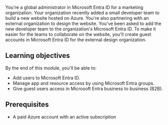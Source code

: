 You're a global administrator in Microsoft Entra ID for a marketing organization. Your organization recently added a small developer team to build a new website hosted on Azure. You're also partnering with an external organization to design the website. You've been asked to add the new developer team to the organization's Microsoft Entra ID. To make it easier for the teams to collaborate on the website, you'll create guest accounts in Microsoft Entra ID for the external design organization.

## Learning objectives

By the end of this module, you'll be able to:

- Add users to Microsoft Entra ID.
- Manage app and resource access by using Microsoft Entra groups.
- Give guest users access in Microsoft Entra business to business (B2B).

## Prerequisites

- A paid Azure account with an active subscription

